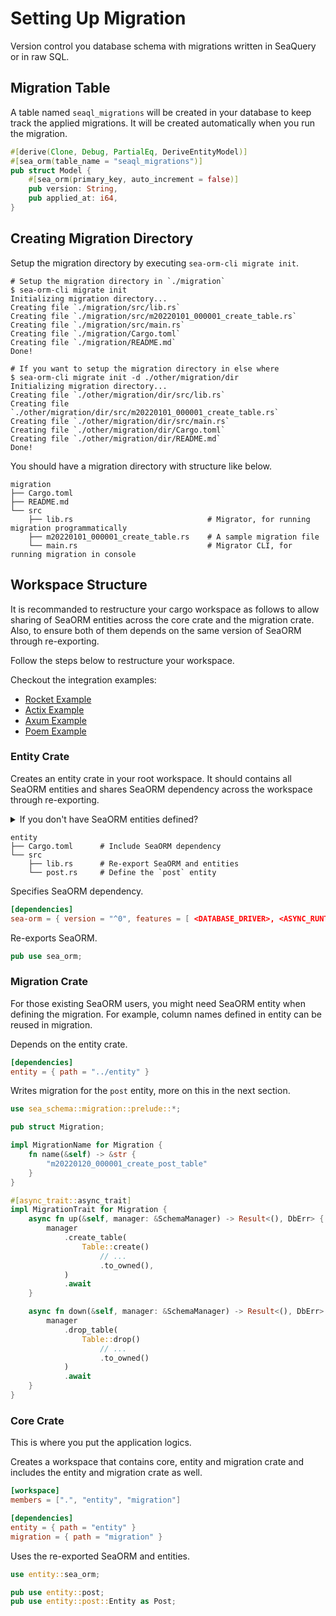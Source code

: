 # Setting Up Migration

Version control you database schema with migrations written in SeaQuery or in raw SQL.

## Migration Table

A table named `seaql_migrations` will be created in your database to keep track the applied migrations. It will be created automatically when you run the migration.

```rust
#[derive(Clone, Debug, PartialEq, DeriveEntityModel)]
#[sea_orm(table_name = "seaql_migrations")]
pub struct Model {
    #[sea_orm(primary_key, auto_increment = false)]
    pub version: String,
    pub applied_at: i64,
}
```

## Creating Migration Directory

Setup the migration directory by executing `sea-orm-cli migrate init`.

```shell
# Setup the migration directory in `./migration`
$ sea-orm-cli migrate init
Initializing migration directory...
Creating file `./migration/src/lib.rs`
Creating file `./migration/src/m20220101_000001_create_table.rs`
Creating file `./migration/src/main.rs`
Creating file `./migration/Cargo.toml`
Creating file `./migration/README.md`
Done!

# If you want to setup the migration directory in else where
$ sea-orm-cli migrate init -d ./other/migration/dir
Initializing migration directory...
Creating file `./other/migration/dir/src/lib.rs`
Creating file `./other/migration/dir/src/m20220101_000001_create_table.rs`
Creating file `./other/migration/dir/src/main.rs`
Creating file `./other/migration/dir/Cargo.toml`
Creating file `./other/migration/dir/README.md`
Done!
```

You should have a migration directory with structure like below.

```
migration
├── Cargo.toml
├── README.md
└── src
    ├── lib.rs                              # Migrator, for running migration programmatically
    ├── m20220101_000001_create_table.rs    # A sample migration file
    └── main.rs                             # Migrator CLI, for running migration in console
```

## Workspace Structure

It is recommanded to restructure your cargo workspace as follows to allow sharing of SeaORM entities across the core crate and the migration crate. Also, to ensure both of them depends on the same version of SeaORM through re-exporting.

Follow the steps below to restructure your workspace.

Checkout the integration examples:
- [Rocket Example](https://github.com/SeaQL/sea-orm/tree/master/examples/rocket_example)
- [Actix Example](https://github.com/SeaQL/sea-orm/tree/master/examples/actix_example)
- [Axum Example](https://github.com/SeaQL/sea-orm/tree/master/examples/axum_example)
- [Poem Example](https://github.com/SeaQL/sea-orm/tree/master/examples/poem_example)

### Entity Crate

Creates an entity crate in your root workspace. It should contains all SeaORM entities and shares SeaORM dependency across the workspace through re-exporting.

<details>
    <summary>If you don't have SeaORM entities defined?</summary>

You can create an entity crate with no entity files in it. Then, write the migration and run it to create tables in the database. Finally, [generate SeaORM entities](03-generate-entity/01-sea-orm-cli.md) with `sea-orm-cli` and output the entity files to `entity/src` folder.

After generating the entity files, you can re-export the generated entities by adding following lines in `entity/src/lib.rs`:

```rust
mod entities;
pub use entities::*;
```
</details>

```
entity
├── Cargo.toml      # Include SeaORM dependency
└── src
    ├── lib.rs      # Re-export SeaORM and entities
    └── post.rs     # Define the `post` entity
```

Specifies SeaORM dependency.

```toml title="entity/Cargo.toml"
[dependencies]
sea-orm = { version = "^0", features = [ <DATABASE_DRIVER>, <ASYNC_RUNTIME>, "macros" ], default-features = false }
```

Re-exports SeaORM.

```rust title="entity/src/lib.rs"
pub use sea_orm;
```

### Migration Crate

For those existing SeaORM users, you might need SeaORM entity when defining the migration. For example, column names defined in entity can be reused in migration.

Depends on the entity crate.

```toml title="migration/Cargo.toml"
[dependencies]
entity = { path = "../entity" }
```

Writes migration for the `post` entity, more on this in the next section.

```rust title="migration/src/m20220120_000001_create_post_table.rs"
use sea_schema::migration::prelude::*;

pub struct Migration;

impl MigrationName for Migration {
    fn name(&self) -> &str {
        "m20220120_000001_create_post_table"
    }
}

#[async_trait::async_trait]
impl MigrationTrait for Migration {
    async fn up(&self, manager: &SchemaManager) -> Result<(), DbErr> {
        manager
            .create_table(
                Table::create()
                    // ...
                    .to_owned(),
            )
            .await
    }

    async fn down(&self, manager: &SchemaManager) -> Result<(), DbErr> {
        manager
            .drop_table(
                Table::drop()
                    // ...
                    .to_owned()
            )
            .await
    }
}
```

### Core Crate

This is where you put the application logics.

Creates a workspace that contains core, entity and migration crate and includes the entity and migration crate as well.

```toml title="Cargo.toml"
[workspace]
members = [".", "entity", "migration"]

[dependencies]
entity = { path = "entity" }
migration = { path = "migration" }
```

Uses the re-exported SeaORM and entities.

```rust title="src/main.rs"
use entity::sea_orm;

pub use entity::post;
pub use entity::post::Entity as Post;
```
